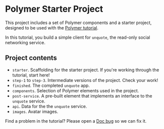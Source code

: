 # Polymer Starter Project

This project includes a set of Polymer components and a starter project,
designed to be used with the [Polymer tutorial](http://polymer-project.org/docs/start/tutorial/intro.html).

In this tutorial, you build a simple client for `unquote`, the read-only social networking service.


## Project contents

 -   `starter`. Scaffolding for the starter project. If you're working through the tutorial, start here!
 -   `step-1` to `step-3`. Intermediate versions of the project. Check your work!
 -   `finished`. The completed `unquote` app.
 -   `components`. Selection of Polymer elements used in the project.
 -   `post-service`. A pre-built element that implements an interface to the `unquote` service. 
 -   `api`. Data for the the `unquote` service.
 -   `images`. Avatar images.

Find a problem in the tutorial? Please open a [Doc bug](https://github.com/Polymer/docs/issues/new) so we can fix it.
